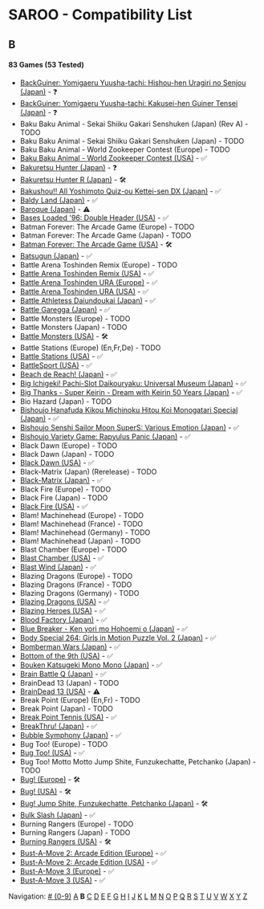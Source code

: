# SAROO - Compatibility List

## B

#### 83 Games (53 Tested)

- [BackGuiner: Yomigaeru Yuusha-tachi: Hishou-hen Uragiri no Senjou (Japan)](../../../Regions/Retails/Japan/T-19907G/01/README.md) - :question:
- [BackGuiner: Yomigaeru Yuusha-tachi: Kakusei-hen Guiner Tensei (Japan)](../../../Regions/Retails/Japan/T-19906G/01/README.md) - :question:
- Baku Baku Animal - Sekai Shiiku Gakari Senshuken (Japan) (Rev A) - TODO
- Baku Baku Animal - Sekai Shiiku Gakari Senshuken (Japan) - TODO
- Baku Baku Animal - World Zookeeper Contest (Europe) - TODO
- [Baku Baku Animal - World Zookeeper Contest (USA)](../../../Regions/Retails/USA/MK-81501/01/README.md) - :white_check_mark:
- [Bakuretsu Hunter (Japan)](../../../Regions/Retails/Japan/T-22402G/01/README.md) - :question:
- [Bakuretsu Hunter R (Japan)](../../../Regions/Retails/Japan/T-24903G/01/README.md) - :hammer_and_wrench:
- [Bakushou!! All Yoshimoto Quiz-ou Kettei-sen DX (Japan)](../../../Regions/Retails/Japan/T-20001G/01/README.md) - :white_check_mark:
- [Baldy Land (Japan)](../../../Regions/Retails/Japan/T-20608G/01/README.md) - :white_check_mark:
- [Baroque (Japan)](../../../Regions/Retails/Japan/T-33901G/01/README.md) - :warning:
- [Bases Loaded '96: Double Header (USA)](../../../Regions/Retails/USA/T-5703H/01/README.md) - :white_check_mark:
- Batman Forever: The Arcade Game (Europe) - TODO
- Batman Forever: The Arcade Game (Japan) - TODO
- [Batman Forever: The Arcade Game (USA)](../../../Regions/Retails/USA/T-8140H/01/README.md) - :hammer_and_wrench:
- [Batsugun (Japan)](../../../Regions/Retails/Japan/T-1248G/01/README.md) - :white_check_mark:
- Battle Arena Toshinden Remix (Europe) - TODO
- [Battle Arena Toshinden Remix (USA)](../../../Regions/Retails/USA/MK-81029/01/README.md) - :white_check_mark:
- [Battle Arena Toshinden URA (Europe)](../../../Regions/Retails/Europe/MK-81054/01/README.md) - :white_check_mark:
- [Battle Arena Toshinden URA (USA)](../../../Regions/Retails/USA/MK-81054/01/README.md) - :white_check_mark:
- [Battle Athletess Daiundoukai (Japan)](../../../Regions/Retails/Japan/T-24601G/01/README.md) - :white_check_mark:
- [Battle Garegga (Japan)](../../../Regions/Retails/Japan/T-10627G/01/README.md) - :white_check_mark:
- Battle Monsters (Europe) - TODO
- Battle Monsters (Japan) - TODO
- [Battle Monsters (USA)](../../../Regions/Retails/USA/T-8137H/01/README.md) - :hammer_and_wrench:
- Battle Stations (Europe) (En,Fr,De) - TODO
- [Battle Stations (USA)](../../../Regions/Retails/USA/T-5021H/01/README.md) - :white_check_mark:
- [BattleSport (USA)](../../../Regions/Retails/USA/T-8149H/01/README.md) - :white_check_mark:
- [Beach de Reach! (Japan)](../../../Regions/Retails/Japan/T-29004G/01/README.md) - :white_check_mark:
- [Big Ichigeki! Pachi-Slot Daikouryaku: Universal Museum (Japan)](../../../Regions/Retails/Japan/T-16704G/01/README.md) - :white_check_mark:
- [Big Thanks - Super Keirin - Dream with Keirin 50 Years (Japan)](../../../Regions/Retails/Japan/6106987/01/README.md) - :white_check_mark:
- Bio Hazard (Japan) - TODO
- [Bishoujo Hanafuda Kikou Michinoku Hitou Koi Monogatari Special (Japan)](../../../Regions/Retails/Japan/T-36701G/01/README.md) - :white_check_mark:
- [Bishoujo Senshi Sailor Moon SuperS: Various Emotion (Japan)](../../../Regions/Retails/Japan/T-15701G/01/README.md) - :white_check_mark:
- [Bishoujo Variety Game: Rapyulus Panic (Japan)](../../../Regions/Retails/Japan/T-21503G/01/README.md) - :white_check_mark:
- Black Dawn (Europe) - TODO
- Black Dawn (Japan) - TODO
- [Black Dawn (USA)](../../../Regions/Retails/USA/T-7027H/01/README.md) - :white_check_mark:
- Black-Matrix (Japan) (Rerelease) - TODO
- [Black-Matrix (Japan)](../../../Regions/Retails/Japan/T-20113G/01/README.md) - :white_check_mark:
- Black Fire (Europe) - TODO
- Black Fire (Japan) - TODO
- [Black Fire (USA)](../../../Regions/Retails/USA/MK-81003/01/README.md) - :white_check_mark:
- Blam! Machinehead (Europe) - TODO
- Blam! Machinehead (France) - TODO
- Blam! Machinehead (Germany) - TODO
- Blam! Machinehead (Japan) - TODO
- Blast Chamber (Europe) - TODO
- [Blast Chamber (USA)](../../../Regions/Retails/USA/T-13003H/01/README.md) - :white_check_mark:
- [Blast Wind (Japan)](../../../Regions/Retails/Japan/T-1810G/01/README.md) - :white_check_mark:
- Blazing Dragons (Europe) - TODO
- Blazing Dragons (France) - TODO
- Blazing Dragons (Germany) - TODO
- [Blazing Dragons (USA)](../../../Regions/Retails/USA/T-15907H/01/README.md) - :white_check_mark:
- [Blazing Heroes (USA)](../../../Regions/Retails/USA/MK-81303/01/README.md) - :white_check_mark:
- [Blood Factory (Japan)](../../../Regions/Retails/Japan/T-12504G/01/README.md) - :white_check_mark:
- [Blue Breaker - Ken yori mo Hohoemi o (Japan)](../../../Regions/Retails/Japan/T-4315G/01/README.md) - :white_check_mark:
- [Body Special 264: Girls in Motion Puzzle Vol. 2 (Japan)](../../../Regions/Retails/Japan/T-21003G/01/README.md) - :white_check_mark:
- [Bomberman Wars (Japan)](../../../Regions/Retails/Japan/T-14320G/01/README.md) - :white_check_mark:
- [Bottom of the 9th (USA)](../../../Regions/Retails/USA/T-9505H/01/README.md) - :white_check_mark:
- [Bouken Katsugeki Mono Mono (Japan)](../../../Regions/Retails/Japan/T-21508G/01/README.md) - :white_check_mark:
- [Brain Battle Q (Japan)](../../../Regions/Retails/Japan/T-25701G/01/README.md) - :white_check_mark:
- BrainDead 13 (Japan) - TODO
- [BrainDead 13 (USA)](../../../Regions/Retails/USA/T-12103H/01/README.md) - :warning:
- Break Point (Europe) (En,Fr) - TODO
- Break Point (Japan) - TODO
- [Break Point Tennis (USA)](../../../Regions/Retails/USA/T-8145H/01/README.md) - :white_check_mark:
- [BreakThru! (Japan)](../../../Regions/Retails/Japan/T-21501G/01/README.md) - :white_check_mark:
- [Bubble Symphony (Japan)](../../../Regions/Retails/Japan/T-19905G/01/README.md) - :white_check_mark:
- Bug Too! (Europe) - TODO
- [Bug Too! (USA)](../../../Regions/Retails/USA/MK-81040/01/README.md) - :white_check_mark:
- Bug Too! Motto Motto Jump Shite, Funzukechatte, Petchanko (Japan) - TODO
- [Bug! (Europe)](../../../Regions/Retails/Europe/MK-81004/01/README.md) - :hammer_and_wrench:
- [Bug! (USA)](../../../Regions/Retails/USA/GM-81004/01/README.md) - :hammer_and_wrench:
- [Bug! Jump Shite, Funzukechatte, Petchanko (Japan)](../../../Regions/Retails/Japan/GS-9063/01/README.md) - :hammer_and_wrench:
- [Bulk Slash (Japan)](../../../Regions/Retails/Japan/T-14310G/01/README.md) - :white_check_mark:
- Burning Rangers (Europe) - TODO
- Burning Rangers (Japan) - TODO
- [Burning Rangers (USA)](../../../Regions/Retails/USA/MK-81803/01/README.md) - :hammer_and_wrench:
- [Bust-A-Move 2: Arcade Edition (Europe)](../../../Regions/Retails/Europe/T-8132H-50/01/README.md) - :white_check_mark:
- [Bust-A-Move 2: Arcade Edition (USA)](../../../Regions/Retails/USA/T-8132H/01/README.md) - :white_check_mark:
- [Bust-A-Move 3 (Europe)](../../../Regions/Retails/Europe/T-8155H-50/01/README.md) - :white_check_mark:
- [Bust-A-Move 3 (USA)](../../../Regions/Retails/USA/T-31103H/01/README.md) - :white_check_mark:

Navigation:
[# (0-9)](./09.md) [A](./A.md) **B** [C](./C.md) [D](./D.md) [E](./E.md) [F](./F.md) [G](./G.md) [H](./H.md) [I](./I.md) [J](./J.md) [K](./K.md) [L](./L.md) [M](./M.md) [N](./N.md) [O](./O.md) [P](./P.md) [Q](./Q.md) [R](./R.md) [S](./S.md) [T](./T.md) [U](./U.md) [V](./V.md) [W](./W.md) [X](./X.md) [Y](./Y.md) [Z](./Z.md)
